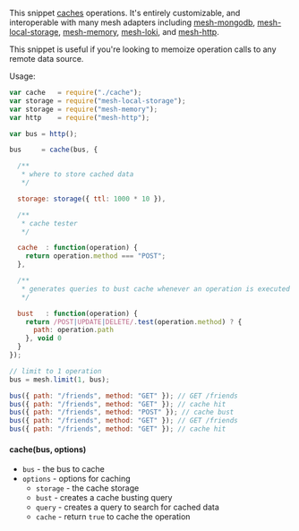This snippet [caches](http://en.wikipedia.org/wiki/Memoization) operations. It's entirely customizable, and interoperable
with many mesh adapters including [mesh-mongodb](https://github.com/mojo-js/mesh-mongodb), [mesh-local-storage](https://github.com/mojo-js/mesh-local-storage), [mesh-memory](https://github.com/mojo-js/mesh-memory), [mesh-loki](https://github.com/mojo-js/mesh-mongodb), and [mesh-http](https://github.com/mojo-js/mesh-http).

This snippet is useful if you're looking to memoize operation calls to any remote data source.

Usage:

```javascript
var cache   = require("./cache");
var storage = require("mesh-local-storage");
var storage = require("mesh-memory");
var http    = require("mesh-http");

var bus = http();

bus     = cache(bus, {

  /**
   * where to store cached data
   */

  storage: storage({ ttl: 1000 * 10 }),

  /**
   * cache tester
   */

  cache  : function(operation) {
    return operation.method === "POST";
  },

  /**
   * generates queries to bust cache whenever an operation is executed
   */

  bust   : function(operation) {
    return /POST|UPDATE|DELETE/.test(operation.method) ? {
      path: operation.path
    }, void 0
  }
});

// limit to 1 operation
bus = mesh.limit(1, bus);

bus({ path: "/friends", method: "GET" }); // GET /friends
bus({ path: "/friends", method: "GET" }); // cache hit
bus({ path: "/friends", method: "POST" }); // cache bust
bus({ path: "/friends", method: "GET" }); // GET /friends
bus({ path: "/friends", method: "GET" }); // cache hit
```

#### cache(bus, options)

- `bus` - the bus to cache
- `options` - options for caching
  - `storage` - the cache storage
  - `bust`    - creates a cache busting query
  - `query`   - creates a query to search for cached data
  - `cache`   - return `true` to cache the operation
